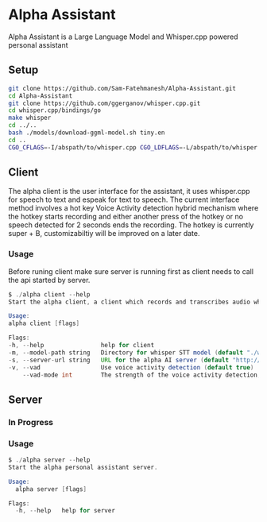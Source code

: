 # Alpha Assistant

Alpha Assistant is a Large Language Model and Whisper.cpp powered personal assistant

## Setup
```bash
git clone https://github.com/Sam-Fatehmanesh/Alpha-Assistant.git
cd Alpha-Assistant
git clone https://github.com/ggerganov/whisper.cpp.git
cd whisper.cpp/bindings/go
make whisper
cd ../..
bash ./models/download-ggml-model.sh tiny.en
cd ..
CGO_CFLAGS=-I/abspath/to/whisper.cpp CGO_LDFLAGS=-L/abspath/to/whisper.cpp go build -o alpha
```
## Client
The alpha client is the user interface for the assistant, it uses whisper.cpp for speech to text and espeak for text to speech. The current interface method involves a hot key Voice Activity detection hybrid mechanism where the hotkey starts recording and either another press of the hotkey or no speech detected for 2 seconds ends the recording. The hotkey is currently super + B, customizabiltiy will be improved on a later date.

### Usage
Before runing client make sure server is running first as client needs to call the api started by server.
```java
$ ./alpha client --help
Start the alpha client, a client which records and transcribes audio which is then sent to the alpha server.

Usage:
alpha client [flags]

Flags:
-h, --help                help for client
-m, --model-path string   Directory for whisper STT model (default "./whisper.cpp/models/ggml-tiny.en.bin")
-s, --server-url string   URL for the alpha AI server (default "http://127.0.0.1:22589")
-v, --vad                 Use voice activity detection (default true)
    --vad-mode int        The strength of the voice activity detection, from 0, most sensitive, to 3, least sensitive (default 1)
```

## Server
### In Progress

### Usage
```java
$ ./alpha server --help
Start the alpha personal assistant server.

Usage:
  alpha server [flags]

Flags:
  -h, --help   help for server
```